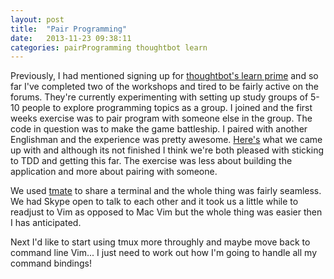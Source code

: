 ```yaml
---
layout: post
title:  "Pair Programming"
date:   2013-11-23 09:38:11
categories: pairProgramming thoughtbot learn
---
```


Previously, I had mentioned signing up for [thoughtbot's learn prime][learn] and
so far I've completed two of the workshops and tired to be fairly active on the
forums. They're currently experimenting with setting up study groups of 5-10
people to explore programming topics as a group. I joined and the first weeks
exercise was to pair program with someone else in the group. The code in
question was to make the game battleship. I paired with another Englishman and
the experience was pretty awesome. [Here's][battleship] what we came up with and
although its not finished I think we're both pleased with sticking to TDD and
getting this far. The exercise was less about building the application and more
about pairing with someone.

We used [tmate][tmate] to share a terminal and the whole thing was fairly
seamless. We had Skype open to talk to each other and it took us a little while
to readjust to Vim as opposed to Mac Vim but the whole thing was easier then I
has anticipated.

Next I'd like to start using tmux more throughly and maybe move back to command
line Vim... I just need to work out how I'm going to handle all my command
bindings!

[learn]: https://learn.thoughtbot.com/
[battleship]: https://github.com/scott2619/battleship
[tmate]: http://tmate.io/
